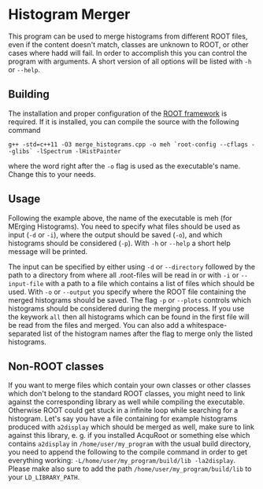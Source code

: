 Histogram Merger
================

This program can be used to merge histograms from different ROOT files, even if the content doesn't match, classes are unknown to ROOT, or other cases where hadd will fail. In order to accomplish this you can control the program with arguments. A short version of all options will be listed with `-h` or `--help`.


Building
--------

The installation and proper configuration of the [ROOT framework](http://root.cern.ch/ "ROOT") is required. If it is installed, you can compile the source with the following command
```
g++ -std=c++11 -O3 merge_histograms.cpp -o meh `root-config --cflags --glibs` -lSpectrum -lHistPainter
```
where the word right after the `-o` flag is used as the executable's name. Change this to your needs.


Usage
-----

Following the example above, the name of the executable is meh (for MErging Histograms). You need to specify what files should be used as input (`-d` or `-i`), where the output should be saved (`-o`), and which histograms should be considered (`-p`). With `-h` or `--help` a short help message will be printed.

The input can be specified by either using `-d` or `--directory` followed by the path to a directory from where all .root-files will be read in or with `-i` or `--input-file` with a path to a file which contains a list of files which should be used. With `-o` or `--output` you specify where the ROOT file containing the merged histograms should be saved. The flag `-p` or `--plots` controls which histograms should be considered during the merging process. If you use the keywork `all` then all histograms which can be found in the first file will be read from the files and merged. You can also add a whitespace-separated list of the histogram names after the flag to merge only the listed histograms.


Non-ROOT classes
----------------

If you want to merge files which contain your own classes or other classes which don't belong to the standard ROOT classes, you might need to link against the corresponding library as well while compiling the executable. Otherwise ROOT could get stuck in a infinite loop while searching for a histogram. Let's say you have a file containing for example histograms produced with `a2display` which should be merged as well, make sure to link against this library, e. g. if you installed AcquRoot or something else which contains `a2display` in `/home/user/my_program` with the usual build directory, you need to append the following to the compile command in order to get everything working: `-L/home/user/my_program/build/lib -la2display`. Please make also sure to add the path `/home/user/my_program/build/lib` to your `LD_LIBRARY_PATH`.
